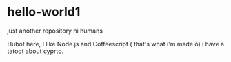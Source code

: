 # hello-world1
just another repository
hi humans

Hubot here, I like Node.js and Coffeescript ( that's what i'm made ò)
i have a tatoot about cyprto.
